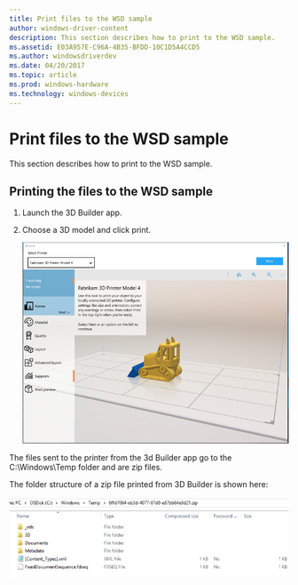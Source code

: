 ```yaml
---
title: Print files to the WSD sample
author: windows-driver-content
description: This section describes how to print to the WSD sample.
ms.assetid: E03A957E-C96A-4B35-BFDD-10C1D5A4CCD5
ms.author: windowsdriverdev
ms.date: 04/20/2017
ms.topic: article
ms.prod: windows-hardware
ms.technology: windows-devices
---
```


# Print files to the WSD sample


This section describes how to print to the WSD sample.

## Printing the files to the WSD sample


1.  Launch the 3D Builder app.

2.  Choose a 3D model and click print.

    ![3d builder app](images/wsd-app-16.png)

The files sent to the printer from the 3d Builder app go to the C:\\Windows\\Temp folder and are zip files.

The folder structure of a zip file printed from 3D Builder is shown here:

![3d builder zip file layout](images/wsd-app-17.png)

 

 




